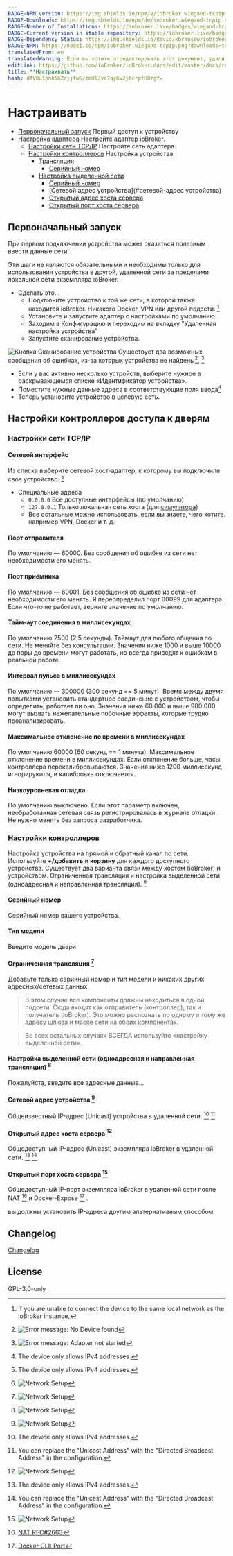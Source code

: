 ```yaml
---
BADGE-NPM version: https://img.shields.io/npm/v/iobroker.wiegand-tcpip.svg
BADGE-Downloads: https://img.shields.io/npm/dm/iobroker.wiegand-tcpip.svg
BADGE-Number of Installations: https://iobroker.live/badges/wiegand-tcpip-installed.svg
BADGE-Current version in stable repository: https://iobroker.live/badges/wiegand-tcpip-stable.svg
BADGE-Dependency Status: https://img.shields.io/david/kbrausew/iobroker.wiegand-tcpip.svg
BADGE-NPM: https://nodei.co/npm/iobroker.wiegand-tcpip.png?downloads=true
translatedFrom: en
translatedWarning: Если вы хотите отредактировать этот документ, удалите поле «translationFrom», в противном случае этот документ будет снова автоматически переведен
editLink: https://github.com/ioBroker/ioBroker.docs/edit/master/docs/ru/adapterref/iobroker.wiegand-tcpip/README.md
title: **Настраивать**
hash: dfVQu1onk5GZrjjfwS/zm9lJvc7qy6w2j6crpfH8rgY=
---
```

# **Настраивать**
- [Первоначальный запуск](#initial-startup) Первый доступ к устройству
- [Настройка адаптера](#door-access-controllers-settings) Настройте адаптер ioBroker.
  - [Настройки сети TCP/IP](#tcpip-network-settings) Настройте сеть адаптера.
  - [Настройки контроллеров](#controllers-settings) Настройка устройства
    - [Трансляция](#трансляция)
      - [Серийный номер](#серийный-номер)
    - [Настройка выделенной сети](#dedicated-network-setup)
      - [Серийный номер](#серийный-номер)
      - [Сетевой адрес устройства](#сетевой-адрес устройства)
      - [Открытый адрес хоста сервера](#expose-server-host-address)
      - [Открытый порт хоста сервера](#expose-server-host-port)

## **Первоначальный запуск**
При первом подключении устройства может оказаться полезным ввести данные сети.

Эти шаги не являются обязательными и необходимы только для использования устройства в другой, удаленной сети за пределами локальной сети экземпляра ioBroker.

* Сделать это...
  - Подключите устройство к той же сети, в которой также находится ioBroker. Никакого Docker, VPN или другой подсети. [^1]
  - Установите и запустите адаптер с настройками по умолчанию.
  - Заходим в Конфигурацию и переходим на вкладку "Удаленная настройка устройства"
  - Запустите сканирование устройства.

![Кнопка Сканирование устройства](../../../en/adapterref/iobroker.wiegand-tcpip/images/device-scan.png) Существует два возможных сообщения об ошибках, из-за которых устройства не найдены[^3], [^4]

  - Если у вас активно несколько устройств, выберите нужное в раскрывающемся списке «Идентификатор устройства».
  - Поместите нужные данные адреса в соответствующие поля ввода[^2]
  - Теперь установите устройство в целевую сеть.

## **Настройки контроллеров доступа к дверям**
### **Настройки сети TCP/IP**
#### **Сетевой интерфейс**
Из списка выберите сетевой хост-адаптер, к которому вы подключили свое устройство. [^2]

- Специальные адреса
  - `0.0.0.0` Все доступные интерфейсы (по умолчанию)
  - `127.0.0.1` Только локальная сеть хоста (для [симулятора](https://github.com/uhppoted/uhppote-simulator))
  - Все остальные можно использовать, если вы знаете, чего хотите. например VPN, Docker и т. д.

#### **Порт отправителя**
По умолчанию — 60000. Без сообщения об ошибке из сети нет необходимости его менять.

#### **Порт приёмника**
По умолчанию — 60001. Без сообщения об ошибке из сети нет необходимости его менять.
Я переопределил порт 60099 для адаптера. Если что-то не работает, верните значение по умолчанию.

#### **Тайм-аут соединения в миллисекундах**
По умолчанию 2500 (2,5 секунды).
Таймаут для любого общения по сети.
Не меняйте без консультации.
Значения ниже 1000 и выше 10000 до поры до времени могут работать, но всегда приводят к ошибкам в реальной работе.

#### **Интервал пульса в миллисекундах**
По умолчанию — 300000 (300 секунд == 5 минут).
Время между двумя попытками установить стандартное соединение с устройством, чтобы определить, работает ли оно.
Значения ниже 60 000 и выше 900 000 могут вызвать нежелательные побочные эффекты, которые трудно проанализировать.

#### **Максимальное отклонение по времени в миллисекундах**
По умолчанию 60000 (60 секунд == 1 минута). Максимальное отклонение времени в миллисекундах.
Если отклонение больше, часы контроллера перекалибровываются.
Значения ниже 1200 миллисекунд игнорируются, и калибровка отключается.

#### **Низкоуровневая отладка**
По умолчанию выключено. Если этот параметр включен, необработанная сетевая связь регистрировалась в журнале отладки.
Не нужно менять без запроса разработчика.

### **Настройки контроллеров**
Настройка устройства на прямой и обратный канал по сети.
Используйте **+/добавить** и **корзину** для каждого доступного устройства.
Существует два варианта связи между хостом (ioBroker) и устройством.
Ограниченная трансляция и настройка выделенной сети (одноадресная и направленная трансляция). [^7]

#### **Серийный номер**
Серийный номер вашего устройства.

#### **Тип модели**
Введите модель двери

#### **Ограниченная трансляция** [^7]
Добавьте только серийный номер и тип модели и никаких других адресных/сетевых данных.
>В этом случае все компоненты должны находиться в одной подсети.
> Сюда входят как отправитель (контроллер), так и получатель (ioBroker).
>Это можно распознать по одному и тому же адресу шлюза и маске сети на обоих компонентах.

>Во всех остальных случаях ВСЕГДА используйте «настройку выделенной сети».

#### **Настройка выделенной сети (одноадресная и направленная трансляция)** [^7]
Пожалуйста, введите все адресные данные...

#### **Сетевой адрес устройства** [^7]
Общеизвестный IP-адрес (Unicast) устройства в удаленной сети. [^2] [^8]

#### **Открытый адрес хоста сервера** [^7]
Общедоступный IP-адрес (Unicast) экземпляра ioBroker в удаленной сети. [^2] [^8]

#### **Открытый порт хоста сервера** [^7]
Общедоступный IP-порт экземпляра ioBroker в удаленной сети после NAT [^5] и Docker-Expose [^6] .

[^1]: If you are unable to connect the device to the same local network as the ioBroker instance,

  вы должны установить IP-адреса другим альтернативным способом

[^2]: The device only allows IPv4 addresses.

[^3]: ![Error message: No Device found](../../../en/adapterref/iobroker.wiegand-tcpip/images/no-devices-found.png)

[^4]: ![Error message: Adapter not started](../../../en/adapterref/iobroker.wiegand-tcpip/images/adapter-not-run.png)

[^5]: [NAT RFC#2663](https://datatracker.ietf.org/doc/html/rfc2663)

[^6]: [Docker CLI: Port](https://docs.docker.com/engine/reference/commandline/port/)

[^7]: ![Network Setup](../../../en/adapterref/iobroker.wiegand-tcpip/images/network-setup.png)

[^8]: You can replace the "Unicast Address" with the "Directed Broadcast Address" in the configuration.

## Changelog
[Changelog](CHANGELOG.md)

## License
GPL-3.0-only
